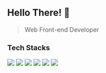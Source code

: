 ## Hello There! 👋

> Web Front-end Developer

### Tech Stacks

<img src="https://img.shields.io/badge/javascript-F7DF1E?style=flat-square@logo=html5&logoColor=white" />
<img src="https://img.shields.io/badge/typescript-3178C6?style=flat-square@logo=html5&logoColor=white" />
<img src="https://img.shields.io/badge/react-61DAFB?style=flat-square@logo=html5&logoColor=white" />
<img src="https://img.shields.io/badge/nextdotjs-000000?style=flat-square@logo=html5&logoColor=white" />
<img src="https://img.shields.io/badge/tailwindcss-#06B6D4?style=flat-square@logo=html5&logoColor={}" />
<img src="https://img.shields.io/badge/{}?style=flat-square@logo=html5&logoColor={}" />

<!--
**codnrawbwj/codnrawbwj** is a ✨ _special_ ✨ repository because its `README.md` (this file) appears on your GitHub profile.

Here are some ideas to get you started:

- 🔭 I’m currently working on ...
- 🌱 I’m currently learning ...
- 👯 I’m looking to collaborate on ...
- 🤔 I’m looking for help with ...
- 💬 Ask me about ...
- 📫 How to reach me: ...
- 😄 Pronouns: ...
- ⚡ Fun fact: ...
-->
